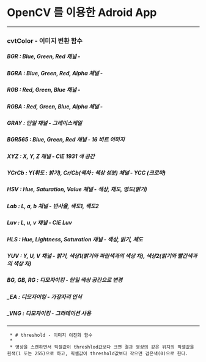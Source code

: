 OpenCV 를 이용한 Adroid App
===========================

<hr/>

### cvtColor - 이미지 변환 함수

##### BGR : Blue, Green, Red 채널 -
##### BGRA : Blue, Green, Red, Alpha 채널 -
##### RGB : Red, Green, Blue 채널 -
##### RGBA : Red, Green, Blue, Alpha 채널 -
##### GRAY : 단일 채널 - 그레이스케일
##### BGR565 : Blue, Green, Red 채널 - 16 비트 이미지
##### XYZ : X, Y, Z 채널 - CIE 1931 색 공간
##### YCrCb : Y(휘도 : 밝기), Cr/Cb(색차 : 색상 성분) 채널 - YCC (크로마)
##### HSV : Hue, Saturation, Value 채널 - 색상, 채도, 명도(밝기)
##### Lab : L, a, b 채널	- 반사율, 색도1, 색도2
##### Luv : L, u, v 채널	- CIE Luv
##### HLS : Hue, Lightness, Saturation 채널 - 색상, 밝기, 채도
##### YUV : Y, U, V 채널	- 밝기, 색상1(밝기와 파란색과의 색상 차), 색상2(밝기와 빨간색과의 색상 차)
##### BG, GB, RG : 디모자이킹	- 단일 색상 공간으로 변경
##### _EA : 디모자이킹 - 가장자리 인식
##### _VNG : 디모자이킹 - 그라데이션 사용

<hr/>

     * # threshold - 이미지 이진화 함수
     *
     * 영상을 스캔하면서 픽셀값이 threshlod값보다 크면 결과 영상의 같은 위치의 픽셀값을 흰색(1 또는 255)으로 하고, 픽셀값이 threshold값보다 작으면 검은색(0)으로 한다.
